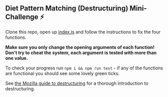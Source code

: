 ## Diet Pattern Matching (Destructuring) Mini-Challenge :zap:

Clone this repo, open up [index.js](./index.js) and follow the instructions to fix the four functions.

**Make sure you only change the opening arguments of each function! Don't try to cheat the system, each argument is tested with more than one value.**

To check your progress run `npm i && npm run test` - if any of the functions are functional you should see some lovely green ticks. 

See [the Mozilla guide to destructuring](https://developer.mozilla.org/en-US/docs/Web/JavaScript/Reference/Operators/Destructuring_assignment) for a thorough introduction to destructuring.
